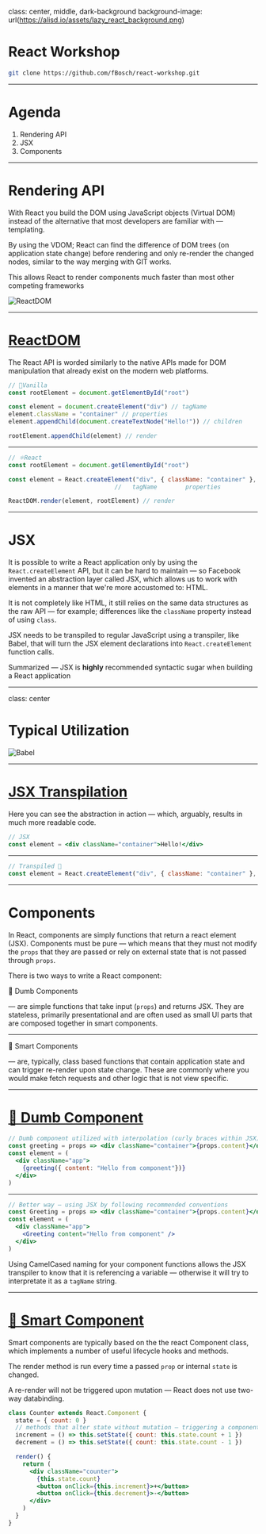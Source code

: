 class: center, middle, dark-background
background-image: url(https://alisd.io/assets/lazy_react_background.png)

# React Workshop
``` bash
git clone https://github.com/fBosch/react-workshop.git
```
---

# Agenda

1. Rendering API
2. JSX
3. Components

---

# Rendering API

With React you build the DOM using JavaScript objects (Virtual DOM) instead of the alternative that most developers are familiar with — templating.

By using the VDOM; React can find the difference of DOM trees (on application state change) before rendering and only re-render the changed nodes, similar to the way merging with GIT works.

This allows React to render components much faster than most other competing frameworks

![ReactDOM](https://3lhowb48prep40031529g5yj-wpengine.netdna-ssl.com/wp-content/uploads/2016/07/reactjs_component_rendering_performance_04.gif)

---

# [ReactDOM](/subjects/00-react-dom/)

The React API is worded similarly to the native APIs made for DOM manipulation that already exist on the modern web platforms.

```js
// 🍦Vanilla
const rootElement = document.getElementById("root")

const element = document.createElement("div") // tagName
element.className = "container" // properties
element.appendChild(document.createTextNode("Hello!")) // children

rootElement.appendChild(element) // render
```

___
```js
// ⚛️React
const rootElement = document.getElementById("root")

const element = React.createElement("div", { className: "container" }, "Hello!")
                              //   tagName        properties           children

ReactDOM.render(element, rootElement) // render
```
---

# JSX

It is possible to write a React application only by using the `React.createElement` API, but it can be hard to maintain — so Facebook invented an abstraction layer called JSX, which allows us to work with elements in a manner that we're more accustomed to: HTML.

It is not completely like HTML, it still relies on the same data structures as the raw API — for example; differences like the `className` property instead of using `class`.

JSX needs to be transpiled to regular JavaScript using a transpiler, like Babel, that will turn the JSX element declarations into `React.createElement` function calls.

Summarized — JSX is **highly** recommended syntactic sugar when building a React application

---
class: center
# Typical Utilization

![Babel](https://www.adrianprieto.com/wp-content/uploads/2017/01/react-p.png)

---
# [JSX Transpilation](/subjects/01-jsx/)

Here you can see the abstraction in action — which, arguably, results in much more readable code.

```jsx
// JSX
const element = <div className="container">Hello!</div>

```
___

```js
// Transpiled 🔀
const element = React.createElement("div", { className: "container" }, "Hello!")

```
---
# Components

In React, components are simply functions that return a react element (JSX). Components must be pure — which means that they must not modify the `props` that they are passed or rely on external state that is not passed through `props`.

There is two ways to write a React component:

🤖 Dumb Components

  — are simple functions that take input (`props`) and returns JSX. They are stateless, primarily presentational and are often used as small UI parts that are composed together in smart components.
___
🧠 Smart Components

  — are, typically, class based functions that contain application state and can trigger re-render upon state change. These are commonly where you would make fetch requests and other logic that is not view specific.

---

# [🤖 Dumb Component](/subjects/02-components/dumb.html)

```jsx
// Dumb component utilized with interpolation (curly braces within JSX)
const greeting = props => <div className="container">{props.content}</div>
const element = (
  <div className="app">
    {greeting({ content: "Hello from component"})}
  </div>
)
```
___

```jsx
// Better way — using JSX by following recommended conventions
const Greeting = props => <div className="container">{props.content}</div>
const element = (
  <div className="app">
    <Greeting content="Hello from component" />
  </div>
)
```
Using CamelCased naming for your component functions allows the JSX transpiler to know that it is referencing a variable  — otherwise it will try to interpretate it as a `tagName` string.

---

# [🧠 Smart Component](/subjects/02-components/smart.html)

Smart components are typically based on the the react Component class, which implements a number of useful lifecycle hooks and methods.

The render method is run every time a passed `prop` or internal `state` is changed.

A re-render will not be triggered upon mutation — React does not use two-way databinding.

```jsx
class Counter extends React.Component {
  state = { count: 0 }
  // methods that alter state without mutation — triggering a component re-render
  increment = () => this.setState({ count: this.state.count + 1 })
  decrement = () => this.setState({ count: this.state.count - 1 })

  render() {
    return (
      <div className="counter">
        {this.state.count}
        <button onClick={this.increment}>+</button>
        <button onClick={this.decrement}>-</button>
      </div>
    )
  }
}
```
